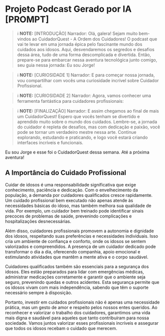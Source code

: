 # Projeto Podcast Gerado por IA [PROMPT]


 > ℹ️ **NOTE:** [INTRODUÇÃO]
Narrador: Olá, galera! Sejam muito bem-vindos ao CuidadorQuest - A Ordem dos Cuidadores! O podcast que vai te levar em uma jornada épica pelo fascinante mundo dos cuidados aos idosos. Aqui, desvendaremos os segredos e desafios dessa área, tudo de uma forma descomplicada e divertida. Então, prepare-se para embarcar nessa aventura tecnológica junto comigo, seu guia nessa jornada: Eu sou Jorge!

 > ℹ️ **NOTE:** [CURIOSIDADE 1]
Narrador: E para começar nossa jornada, vou compartilhar com vocês uma curiosidade incrível sobre Cuidador Profissional.

 > ℹ️ **NOTE:** [CURIOSIDADE 2]
Narrador: Agora, vamos conhecer uma ferramenta fantástica para cuidadores profissionais: 

 > ℹ️ **NOTE:** [FINALIZAÇÃO]
Narrador: E assim chegamos ao final de mais um CuidadorQuest! Espero que vocês tenham se divertido e aprendido muito sobre o mundo dos cuidados. Lembre-se, a jornada do cuidador é repleta de desafios, mas com dedicação e paixão, você pode se tornar um verdadeiro mestre nessa arte. Continue explorando, estudando e praticando, e logo você estará criando interfaces incríveis e funcionais.

Eu sou Jorge e esse foi o CuidadorQuest dessa semana. Até a próxima aventura!

## A Importância do Cuidado Profissional

Cuidar de idosos é uma responsabilidade significativa que exige conhecimento, paciência e dedicação. Com o envelhecimento da população, a demanda por cuidadores qualificados cresce rapidamente. Um cuidado profissional bem executado não apenas atende às necessidades básicas do idoso, mas também melhora sua qualidade de vida. Por exemplo, um cuidador bem treinado pode identificar sinais precoces de problemas de saúde, prevenindo complicações e hospitalizações desnecessárias.

Além disso, cuidadores profissionais promovem a autonomia e dignidade dos idosos, respeitando suas preferências e necessidades individuais. Isso cria um ambiente de confiança e conforto, onde os idosos se sentem valorizados e compreendidos. A presença de um cuidador dedicado pode transformar o dia a dia, oferecendo companhia, apoio emocional e estimulando atividades que mantêm a mente ativa e o corpo saudável.

Cuidadores qualificados também são essenciais para a segurança dos idosos. Eles estão preparados para lidar com emergências médicas, administrar medicações corretamente e garantir que o ambiente seja seguro, prevenindo quedas e outros acidentes. Esta segurança permite que os idosos vivam com mais independência, sabendo que têm o suporte necessário sempre à disposição.

Portanto, investir em cuidados profissionais não é apenas uma necessidade prática, mas um gesto de amor e respeito pelos nossos entes queridos. Ao reconhecer e valorizar o trabalho dos cuidadores, garantimos uma vida mais digna e saudável para aqueles que tanto contribuíram para nossa sociedade. Vamos juntos valorizar esses profissionais incríveis e assegurar que todos os idosos recebam o cuidado que merecem.
